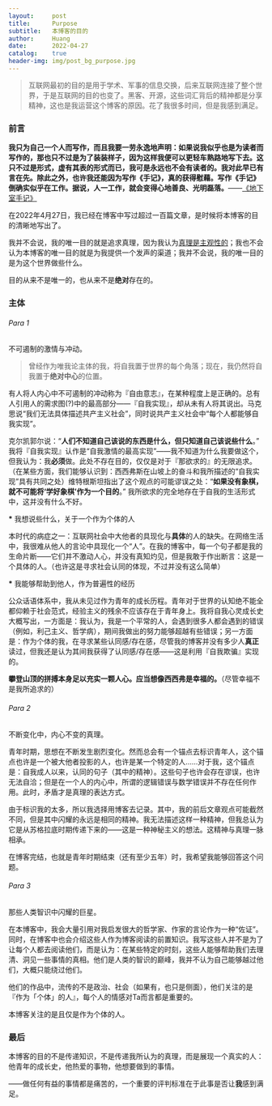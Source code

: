 ```yaml
---
layout:     post
title:      Purpose
subtitle:   本博客的目的
author:     Huang
date:       2022-04-27
catalog:    true
header-img: img/post_bg_purpose.jpg
---
```


> 互联网最初的目的是用于学术、军事的信息交换，后来互联网连接了整个世界，于是互联网的目的也变了。黑客、开源，这些词汇背后的精神都是分享精神，这也是我运营这个博客的原因。花了我很多时间，但是我感到满足。

### 前言

**我只为自己一个人而写作，而且我要一劳永逸地声明：如果说我似乎也是为读者而写作的，那也只不过是为了装装样子，因为这样我便可以更轻车熟路地写下去。这只不过是形式，虚有其表的形式而已，我可是永远也不会有读者的。我对此早已有言在先。除此之外，也许我还能因为写作《手记》，真的获得慰藉。写作《手记》倒确实似乎在工作。据说，人一工作，就会变得心地善良、光明磊落。**——[《地下室手记》](https://xn--29s704loyd.com/2021/05/25/Notes-from-Underground/)

在2022年4月27日，我已经在博客中写过超过一百篇文章，是时候将本博客的目的清晰地写出了。

我并不会说，我的唯一目的就是追求真理，因为我认为[真理是主观性的](https://xn--29s704loyd.com/2021/12/25/Essay-41/)；我也不会认为本博客的唯一目的就是为我提供一个发声的渠道；我并不会说，我的唯一目的是为这个世界做些什么。

目的从来不是唯一的，也从来不是**绝对**存在的。

### 主体

###### Para 1

不可遏制的激情与冲动。

> 曾经作为唯我论主体的我，将自我置于世界的每个角落；现在，我仍然将自我置于**绝对中心**的位置。

有人将人内心中不可遏制的冲动称为『自由意志』，在某种程度上是正确的。总有人引用人的需求图(?)中的最高部分——『自我实现』，却从未有人将其说出。马克思说“我们无法具体描述共产主义社会”，同时说共产主义社会中“每个人都能够自我实现”。

克尔凯郭尔说：“**人们不知道自己该说的东西是什么，但只知道自己该说些什么**。” 我将『自我实现』认作是“自我激情的最高实现”——我不知道为什么我要做这个，但我认为：我**必须**做。此处不存在目的，仅仅是对于『那欲求的』的无限追求。（在某些方面，我们能够认识到：西西弗斯在山坡上的奋斗和我所描述的“自我实现”具有共同之处）维特根斯坦指出了这个观点的可能谬误之处：“**如果没有象棋，就不可能将‘学好象棋’作为一个目的**。” 我所欲求的完全地存在于自我的生活形式中，这并没有什么不好。

<strong>*</strong> 我想说些什么，关于一个作为个体的人

本时代的病症之一：互联网社会中大他者的具现化与**具体**的人的缺失。在网络生活中，我很难从他人的言论中具现化一个“人”。在我的博客中，每一个句子都是我的生命片断——它们并不激动人心，并没有真知灼见，但是我敢于作出断言：这是一个具体的人。（也许这是寻求社会认同的体现，不过并没有这么简单）

<strong>*</strong> 我能够帮助到他人，作为普遍性的经历

公众话语体系中，我从未见过作为青年的成长历程。青年对于世界的认知绝不能全都仰赖于社会范式，经验主义的残余不应该存在于青年身上。我将自我心灵成长史大概写出，一方面是：我认为，我是一个平常的人，会遇到很多人都会遇到的错误（例如，利己主义、哲学病），期间我做出的努力能够超越有些错误；另一方面是：作为个体的我，在寻求某些认同感/存在感，尽管我的博客并没有多少人**真正**读过，但我还是认为其间我获得了认同感/存在感——这是利用『自我欺骗』实现的。

**攀登山顶的拼搏本身足以充实一颗人心。应当想像西西弗是幸福的。**（尽管幸福不是我所追求的）

###### Para 2

不断变化中，内心不变的真理。

青年时期，思想在不断发生剧烈变化。然而总会有一个锚点去标识青年人，这个锚点也许是一个被大他者投影的人，也许是某一个特定的人……对于我，这个锚点是：自我成人以来，认同的句子（其中的精神）。这些句子也许会存在谬误，也许无法自洽；但是在一个人的内心中，所谓的逻辑错误与数学错误并不存在任何作用。此时，矛盾才是真理的表达方式。

由于标识我的太多，所以我选择用博客去记录。其中，我的前后文章观点可能截然不同，但是其中闪耀的永远是相同的精神。我无法描述这样一种精神，但我总认为它是从苏格拉底时期传递下来的——这是一种神秘主义的想法。这精神与真理一脉相承。

在博客完结，也就是青年时期结束（还有至少五年）时，我希望我能够回答这个问题。

###### Para 3

那些人类智识中闪耀的巨星。

在本博客中，我会大量引用对我启发很大的哲学家、作家的言论作为一种“佐证”。同时，在博客中也会介绍这些人作为博客阅读的前置知识。我写这些人并不是为了让每个人都去阅读他们，而是认为：在某些特定的时刻，这些人能够帮助我们去理清、洞见一些事情的真相。他们是人类的智识的巅峰，我并不认为自己能够越过他们，大概只能绕过他们。

他们的作品中，流传的不是政治、社会（如果有，也只是侧面），他们关注的是『作为「个体」的人』，每个人的情感对Ta而言都是重要的。

本博客关注的是且仅是作为个体的人。

### 最后

本博客的目的不是传递知识，不是传递我所认为的真理，而是展现一个真实的人：他青年的成长史，他热爱的事物，他想要做到的事情。

——做任何有益的事情都是痛苦的，一个重要的评判标准在于此事是否让**我**感到满足。
